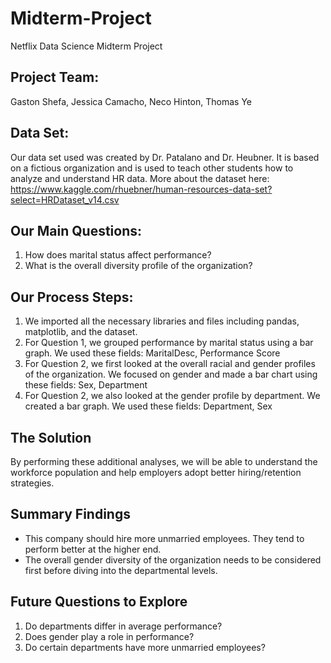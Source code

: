 # Midterm-Project
Netflix Data Science Midterm Project

## Project Team: 
Gaston Shefa, Jessica Camacho, Neco Hinton, Thomas Ye

## Data Set:
Our data set used was created by Dr. Patalano and Dr. Heubner. It is based on a fictious organization and is used to teach other students how to analyze and understand HR data. More about the dataset here: https://www.kaggle.com/rhuebner/human-resources-data-set?select=HRDataset_v14.csv

## Our Main Questions:
1. How does marital status affect performance?
2. What is the overall diversity profile of the organization?

## Our Process Steps:
1. We imported all the necessary libraries and files including pandas, matplotlib, and the dataset.
2. For Question 1, we grouped performance by marital status using a bar graph. We used these fields: MaritalDesc, Performance Score
3. For Question 2, we first looked at the overall racial and gender profiles of the organization. We focused on gender and made a bar chart using these fields: Sex, Department
4. For Question 2, we also looked at the gender profile by department. We created a bar graph. We used these fields: Department, Sex

## The Solution
By performing these additional analyses, we will be able to understand the workforce population and help employers adopt better hiring/retention strategies.

## Summary Findings
- This company should hire more unmarried employees. They tend to perform better at the higher end.
- The overall gender diversity of the organization needs to be considered first before diving into the departmental levels.

## Future Questions to Explore
1. Do departments differ in average performance?
2. Does gender play a role in performance?
3. Do certain departments have more unmarried employees?

